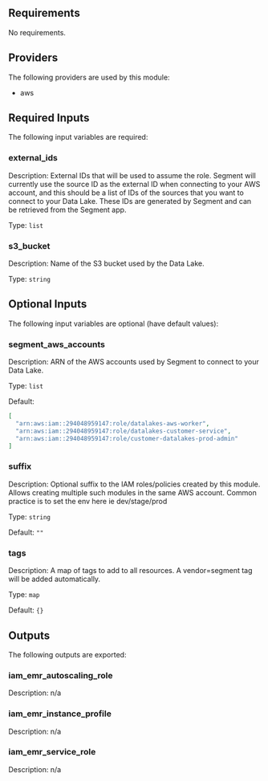 ## Requirements

No requirements.

## Providers

The following providers are used by this module:

- aws

## Required Inputs

The following input variables are required:

### external\_ids

Description: External IDs that will be used to assume the role. Segment will currently use the source ID as the external ID when connecting to your AWS account, and this should be a list of IDs of the sources that you want to connect to your Data Lake. These IDs are generated by Segment and can be retrieved from the Segment app.

Type: `list`

### s3\_bucket

Description: Name of the S3 bucket used by the Data Lake.

Type: `string`

## Optional Inputs

The following input variables are optional (have default values):

### segment\_aws\_accounts

Description: ARN of the AWS accounts used by Segment to connect to your Data Lake.

Type: `list`

Default:

```json
[
  "arn:aws:iam::294048959147:role/datalakes-aws-worker",
  "arn:aws:iam::294048959147:role/datalakes-customer-service",
  "arn:aws:iam::294048959147:role/customer-datalakes-prod-admin"
]
```

### suffix

Description: Optional suffix to the IAM roles/policies created by this module. Allows creating multiple such modules in the same AWS account. Common practice is to set the env here ie dev/stage/prod

Type: `string`

Default: `""`

### tags

Description: A map of tags to add to all resources. A vendor=segment tag will be added automatically.

Type: `map`

Default: `{}`

## Outputs

The following outputs are exported:

### iam\_emr\_autoscaling\_role

Description: n/a

### iam\_emr\_instance\_profile

Description: n/a

### iam\_emr\_service\_role

Description: n/a

